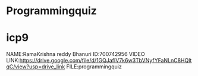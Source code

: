 # Programmingquiz
# icp9
NAME:RamaKrishna reddy Bhanuri 
ID:700742956
VIDEO LINK:https://drive.google.com/file/d/1GQJafIV7k6w3TbVNyfYFaNLnC8HQltqC/view?usp=drive_link
FILE:programmingquiz


